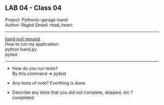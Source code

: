 ﻿## LAB 04 - Class 04
Project: Pythonic-garage-band <br>
Author: Raghd Smadi :read_heart:

********************************************************

[band pull request](https://github.com/Raghdsmadi/pythonic-garage-band/pull/1) <br>
How to run my application: <br>
python band.py <br>
pytest <br>


*********************************************************

- How do you run tests? <br>By this command => pytest <br>


- Any tests of note? Everthing is done. <br>

- Describe any tests that you did not complete, skipped, etc ?<br>
completed.
